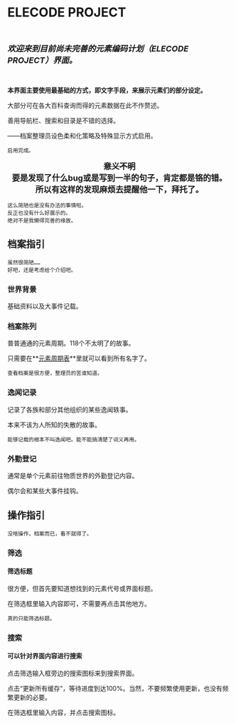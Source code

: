 # ELECODE PROJECT

<div class="scrollDiv">
	<p id="elenews"></p>
</div>
<script>
(function () {
  function init() {
    var a=['你收到了碳的一次点赞，但代价是什么……你并不知道。',
    '铜的头发是铁亲自拿刀砍短的，第一过渡系的某位信誓旦旦道。',
    '嘿，那儿的你！知道吗，一个铀饼所含的热量就相当于一个铀饼。',
    '24号，是过渡金属。身高是169公分，体重是52公斤。',
    'ᴇʟᴇᴍᴇɴᴛ ᴄᴏᴅᴇ ᴘʀᴏᴊᴇᴄᴛ',
    '放射性，放射性的事情，能叫辣眼睛吗……！',
		'严正声明：砷没有在本栏投稿任何内容。砷不对任何诋毁其他元素的言论负责。',
		'『没有发现吗？即使是写了本栏怎样怎样，也完全可能是投稿内容。』比如这里就可以写：本栏宣布。',
    '严正声明：本栏没有设立审稿机制。',
    '喜报：ELECODE档案界面升级为118CHAT ROOM分部！',
    '<a href="?file=002-档案陈列/06-第六周期/072-第三过渡系/080-Hg"  title="锁链，帽子和猫">⛓🎩🐈</a>',
    '↑ ↑ ↑ ↑ ↑ ↑',
    '气也是氧，水也是氧，火也是氧，土……土也是氧，真本领！（赞赏）',
    '【广告位招租中-联系人：<a href="?file=002-档案陈列/02-第二周期/010-Ne"  title="路过的广告商" style="color:white;text-decoration: none">氖</a>】',
    '→ → →<a href="#"  title="你-被-骗-了"  style="color:white;text-decoration: none">点-这-里</a>← ← ←',
    '『铈哥救命啊——救救我——』远方传来了这样的声音。',
		'碱金属的蹦极那儿是不是有谁吓晕过去了？怎么吊在那里一动不动。',
		'【悬赏：花园植物繁殖器官失窃案】',
		'『多喝水。』',
		'到底是谁管这玩意儿叫WIKI的？写啥啥不清楚，还不如去听碳吹牛。',
		'『赞美太阳！』\\\[2]/\\\[10]/\\\[18]/\\\[36]/\\\[54]/\\\[86]/\\\[118]/',
		'碱金属住处发生了微小的爆炸事故，本栏记者正在调查中。',
		'『这个栏目，到底是哪些元素在运营啊？』本栏收到了这样的问题。',
		'有传言说锶以前漫山遍野跑来跑去只是为了抓只羊，澄清一下，这不是传言。',
		'钒在闲聊时不慎透露钛也蛮喜欢五颜六色，但为了膈应铬每天拿着白色去画画。',
		'『都说元素有工作，咱们到底在忙啥……』这样说的元素被捂着嘴拖走了。',
		'『逃避问题永远也不能解决问题。』制造问题的某个元素这样说道。',
		'镄因本栏投稿不是整百数怒而投稿数十条重复内容，合并如下：『＋1』',
		'请各位元素及时备份118CHAT ROOM的聊天记录，昨天路过半导协会听到了删库跑路的风声……',
    '氮头上是真花吗：真的。也可能是叶子。在氮发呆面无表情时可以观察其了解情况。不太准，聊胜于无。',
		'铜和锌因前者坚持抽烟喝酒烫头爆发了冲突。不知道是谁的造谣，总之先把锅扣在砷身上吧。',
		'梦回二十一世纪初的聊天室什么时候能跟上咱们的时代啊。',
		'118CHAT ROOM诚招管理员，详情聊天室内直接敲——别说不知道谁还在上工——',
		'聊天室里乌烟瘴气，这档案也整理了个寂寞，纯粹是一派胡言。',
		'今天碱土金属有烟火晚会，欢迎大家来玩！',
		'吃了吗您？没吃的可以吃我兄弟一饼。',
		'『兄弟，你在哪儿，兄弟……』',
    '『Q：水玻璃作为饮品是安全的吗？』『A：是的，是安全的。有着清洁感。』'];
    var s = ''
    var s = ''
    let t = 0
    const a1 = []
    let index
    do {
		  index = Math.floor(Math.random() * a.length)
		  a1.push(a[index])
		  a.splice(index, 1)
    } while (a.length !== 0)
    for (let i = 0; i < a1.length; i++) {
		  s += ''     //可以有<img src=".png">
		  s += a1[i]
		  t += (a1[i].length * 0.2 + 2.1)
		  s += '&nbsp;&nbsp;&nbsp;&nbsp;&nbsp;&nbsp;&nbsp;&nbsp;&nbsp;&nbsp;&nbsp;&nbsp;&nbsp;&nbsp;'
    }
    document.getElementById('elenews').innerHTML = s
    document.getElementById('elenews').style.animation = (`marquee ${t}s linear infinite`)
    document.getElementById('elenews').style.color = 'white'
	  }

	  if (document.readyState === 'loading')
    document.addEventListener('DOMContentLoaded', init)
	  else
    init()
})()
</script>

<br>

<span class="c014"><font size=4>***欢迎来到目前尚未完善的元素编码计划（ELECODE PROJECT）界面。***</font></span>

<br>

**本界面主要使用最基础的方式，即文字手段，来展示元素们的部分设定。**

大部分可在各大百科查询而得的元素数据在此不作赘述。

善用导航栏、搜索和目录是不错的选择。

<span class="c014">——档案整理员设色柔和化策略及特殊显示方式启用。</span>

```
启用完成。
```
<font size=4><center>**~~意义不明~~**</center></font>
<font size=4><center>**要是发现了什么bug或是写到一半的句子，肯定都是铬的错。**</center></font>
<font size=4><center>**所以有这样的发现麻烦去提醒他一下，拜托了。**</center></font>

```
这么简陋也是没有办法的事情啦。
反正也没有什么好展示的。
绝对不是我懒得完善的缘故。
```

## 档案指引

```
虽然很简陋……
好吧，还是考虑给个介绍吧。
```

### 世界背景

基础资料以及大事件记载。

### 档案陈列

普普通通的元素周期。118个不太明了的故事。

只需要在**[元素周期表](?file=002-档案陈列/00-元素周期表 "元素周期表")**里就可以看到所有名字了。

```
查看档案是很方便，整理员的苦谁知道。
```

### 逸闻记录

记录了各族和部分其他组织的某些逸闻轶事。

本来不该为人所知的失散的故事。

```
能够记载的根本不叫逸闻吧。能不能搞清楚了词义再用。
```

### 外勤登记

通常是单个元素前往物质世界的外勤登记内容。

偶尔会和某些大事件挂钩。

## 操作指引

```
没啥操作，档案而已，看不就得了。
```

### 筛选

#### 筛选标题

很方便，但首先要知道想找到的元素代号或界面标题。

在筛选框里输入内容即可，不需要再点击其他地方。

```
真的只能筛选标题。
```

### 搜索

#### 可以针对界面内容进行搜索

点击筛选输入框旁边的搜索图标来到搜索界面。

点击“更新所有缓存”，等待进度到达100%。当然，不要频繁使用更新，也没有频繁更新的必要。

在筛选框里输入内容，并点击搜索图标。
